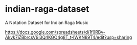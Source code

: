 # indian-raga-dataset
A Notation Dataset for Indian Raga Music

https://docs.google.com/spreadsheets/d/1f0RBv-Akvk7iZBbrcsV9l3QrIKGO4g8T_t-IWKN89T4/edit?usp=sharing
